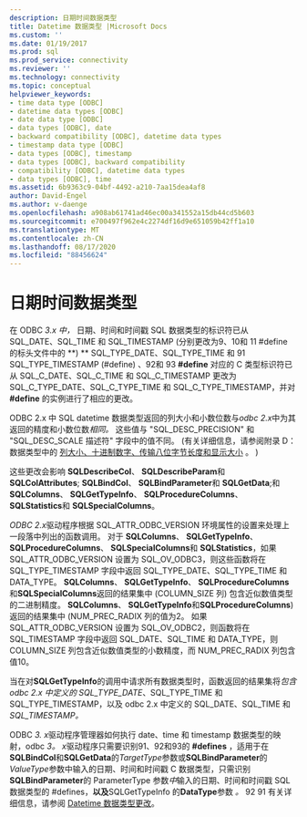 ```yaml
---
description: 日期时间数据类型
title: Datetime 数据类型 |Microsoft Docs
ms.custom: ''
ms.date: 01/19/2017
ms.prod: sql
ms.prod_service: connectivity
ms.reviewer: ''
ms.technology: connectivity
ms.topic: conceptual
helpviewer_keywords:
- time data type [ODBC]
- datetime data types [ODBC]
- date data type [ODBC]
- data types [ODBC], date
- backward compatibility [ODBC], datetime data types
- timestamp data type [ODBC]
- data types [ODBC], timestamp
- data types [ODBC], backward compatibility
- compatibility [ODBC], datetime data types
- data types [ODBC], time
ms.assetid: 6b9363c9-04bf-4492-a210-7aa15dea4af8
author: David-Engel
ms.author: v-daenge
ms.openlocfilehash: a908ab61741ad46ec00a341552a15db44cd5b603
ms.sourcegitcommit: e700497f962e4c2274df16d9e651059b42ff1a10
ms.translationtype: MT
ms.contentlocale: zh-CN
ms.lasthandoff: 08/17/2020
ms.locfileid: "88456624"
---
```

# <a name="datetime-data-types"></a>日期时间数据类型
在 ODBC *3.x 中，* 日期、时间和时间戳 SQL 数据类型的标识符已从 SQL_DATE、SQL_TIME 和 SQL_TIMESTAMP (分别更改为9、10和 11 #define 的标头文件中的 **) ** SQL_TYPE_DATE、SQL_TYPE_TIME 和 91 SQL_TYPE_TIMESTAMP (#define) 、92和 93 **#define** 对应的 C 类型标识符已从 SQL_C_DATE、SQL_C_TIME 和 SQL_C_TIMESTAMP 更改为 SQL_C_TYPE_DATE、SQL_C_TYPE_TIME 和 SQL_C_TYPE_TIMESTAMP，并对 **#define** 的实例进行了相应的更改。  
  
 ODBC 2.x 中 SQL datetime 数据类型返回的列大小和小数位数与*odbc 2.x*中为其返回的精度和小数位数*相同。* 这些值与 "SQL_DESC_PRECISION" 和 "SQL_DESC_SCALE 描述符" 字段中的值不同。  (有关详细信息，请参阅附录 D：数据类型中的 [列大小、十进制数字、传输八位字节长度和显示大小](../../../odbc/reference/appendixes/column-size-decimal-digits-transfer-octet-length-and-display-size.md) 。 )   
  
 这些更改会影响 **SQLDescribeCol**、 **SQLDescribeParam**和 **SQLColAttributes**; **SQLBindCol**、 **SQLBindParameter**和 **SQLGetData**;和 **SQLColumns**、 **SQLGetTypeInfo**、 **SQLProcedureColumns**、 **SQLStatistics**和 **SQLSpecialColumns**。  
  
 *ODBC 2.x*驱动程序根据 SQL_ATTR_ODBC_VERSION 环境属性的设置来处理上一段落中列出的函数调用。 对于 **SQLColumns**、 **SQLGetTypeInfo**、 **SQLProcedureColumns**、 **SQLSpecialColumns**和 **SQLStatistics**，如果 SQL_ATTR_ODBC_VERSION 设置为 SQL_OV_ODBC3，则这些函数将在 SQL_TYPE_TIMESTAMP 字段中返回 SQL_TYPE_DATE、SQL_TYPE_TIME 和 DATA_TYPE。 **SQLColumns**、 **SQLGetTypeInfo**、 **SQLProcedureColumns**和**SQLSpecialColumns**返回的结果集中 (COLUMN_SIZE 列) 包含近似数值类型的二进制精度。 **SQLColumns**、 **SQLGetTypeInfo**和**SQLProcedureColumns**) 返回的结果集中 (NUM_PREC_RADIX 列的值为2。 如果 SQL_ATTR_ODBC_VERSION 设置为 SQL_OV_ODBC2，则函数将在 SQL_TIMESTAMP 字段中返回 SQL_DATE、SQL_TIME 和 DATA_TYPE，则 COLUMN_SIZE 列包含近似数值类型的小数精度，而 NUM_PREC_RADIX 列包含值10。  
  
 当在对**SQLGetTypeInfo**的调用中请求所有数据类型时，函数返回的结果集将*包含 odbc 2.x 中定义的 SQL_TYPE_DATE*、SQL_TYPE_TIME 和 SQL_TYPE_TIMESTAMP，以及 odbc 2.x 中定义的 SQL_DATE、SQL_TIME 和*SQL_TIMESTAMP。*  
  
 ODBC *3. x*驱动程序管理器如何执行 date、time 和 timestamp 数据类型的映射，odbc *3。 x*驱动程序只需要识别91、92和93的 **#defines** ，适用于在**SQLBindCol**和**SQLGetData**的*TargetType*参数或**SQLBindParameter**的*ValueType*参数中输入的日期、时间和时间戳 C 数据类型，只需识别**SQLBindParameter**的 ParameterType 参数*中*输入的日期、时间和时间戳 SQL 数据类型的 #defines，**以及**SQLGetTypeInfo 的**DataType**参数 *。* 92 91 有关详细信息，请参阅 [Datetime 数据类型更改](../../../odbc/reference/develop-app/datetime-data-type-changes.md)。
